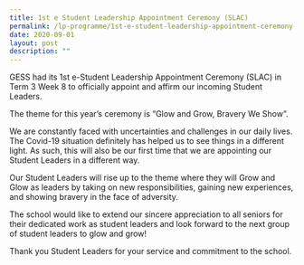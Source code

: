 ```yaml
---
title: 1st e Student Leadership Appointment Ceremony (SLAC)
permalink: /lp-programme/1st-e-student-leadership-appointment-ceremony-slac/
date: 2020-09-01
layout: post
description: ""
---
```

GESS had its 1st e-Student Leadership Appointment Ceremony (SLAC) in Term 3 Week 8 to officially appoint and affirm our incoming Student Leaders.

The theme for this year’s ceremony is “Glow and Grow, Bravery We Show”.

We are constantly faced with uncertainties and challenges in our daily lives. The Covid-19 situation definitely has helped us to see things in a different light. As such, this will also be our first time that we are appointing our Student Leaders in a different way.

Our Student Leaders will rise up to the theme where they will Grow and Glow as leaders by taking on new responsibilities, gaining new experiences, and showing bravery in the face of adversity.

The school would like to extend our sincere appreciation to all seniors for their dedicated work as student leaders and look forward to the next group of student leaders to glow and grow!

Thank you Student Leaders for your service and commitment to the school.


